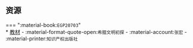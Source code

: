 ## 资源  
=== ":material-book:`EGP20703`"  
    * [教材](http://api.cqu-openlib.cn/file?key=iwlio2wwrfmb) - :material-format-quote-open:`希腊文明初探` - :material-account:`张宏` - :material-printer:`知识产权出版社`  
